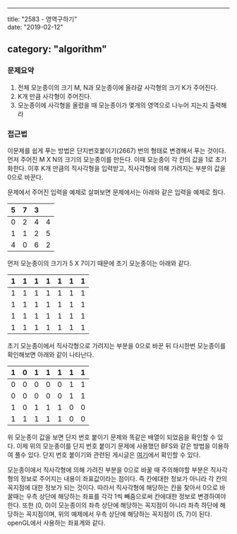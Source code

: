 ---

title: "2583 - 영역구하기"  
date: "2019-02-12"

category: "algorithm"
---------------------

### 문제요약

1.	전체 모눈종이의 크기 M, N과 모눈종이에 올라갈 사각형의 크기 K가 주어진다.  
2.	K개 만큼 사각형이 주어진다.  
3.	모눈종이에 사각형을 올렸을 때 모눈종이가 몇개의 영역으로 나누어 지는지 출력해라  

### 접근법

이문제를 쉽게 푸는 방법은 단지번호붙이기(2667) 번의 형태로 변경해서 푸는 것이다. 먼저 주어진 M X N의 크기의 모눈종이를 만든다. 이때 모눈종이 각 칸의 값을 1로 초기화한다. 이후 K개 만큼의 직사각형을 입력받고, 직사각형에 의해 가려지는 부분의 값을 0으로 바꾼다.

문제에서 주어진 입력을 예제로 살펴보면 문제에서는 아래와 같은 입력을 예제로 줬다.

|5|7|3| |  
|---|---|---|---|  
| 0| 2| 4| 4|  
| 1| 1| 2| 5|  
| 4| 0| 6| 2|

먼저 모눈종이의 크기가 5 X 7이기 때문에 초기 모눈종이는 아래와 같다.

| 1| 1| 1| 1| 1| 1| 1|  
|---|---|---|---|---|---|---|  
| 1| 1| 1| 1| 1| 1| 1|  
| 1| 1| 1| 1| 1| 1| 1|  
| 1| 1| 1| 1| 1| 1| 1|  
| 1| 1| 1| 1| 1| 1| 1|

초기 모눈종이에서 직사각형으로 가려지는 부분을 0으로 바꾼 뒤 다시한번 모눈종이를 확인해보면 아래와 같이 나타난다.

| 1| 0| 1| 1| 1| 1| 1|  
|---|---|---|---|---|---|---|  
| 0| 0| 0| 0| 0| 1| 1|  
| 0| 0| 0| 0| 0| 1| 1|  
| 1| 0| 1| 1| 1| 0| 0|  
| 1| 1| 1| 1| 1| 0| 0|

위 모눈종이 값을 보면 단지 번호 붙이기 문제와 똑같은 배열이 되었음을 확인할 수 있다. 이제 위의 모눈종이를 단지 번호 붙이기 문제에 사용했던 BFS와 같은 방법을 이용하여 풀수 있다. 단지 번호 붙이기와 관련된 게시글은 [여기]()에서 확인할 수 있다.

모눈종이에서 직사각형에 의해 가려진 부분을 0으로 바꿀 때 주의해야할 부분은 직사각형의 정보로 주어지는 내용이 좌표값이라는 점이다. 즉 칸에대한 정보가 아니라 각 칸의 꼭지점에 대한 정보가 되는 것이다. 따라서 직사각형에 해당하는 칸을 찾아서 0으로 바꿀때는 우측 상단에 해당하는 좌표를 각각 1씩 빼줌으로써 칸에대한 정보로 변경하여야 한다. 또한 (0, 0)이 모눈종이의 좌측 상단에 해당하는 꼭지점이 아니라 좌측 하단에 해당하는 꼭지점이며, 위의 예제에서 우측 상단에 해당하는 꼭지점이 (5, 7)이 된다. openGL에서 사용하는 좌표계와 같다.
